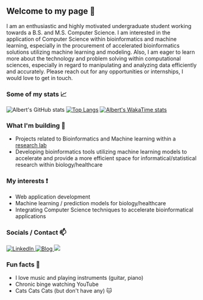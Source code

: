 ## Welcome to my page 🙆

I am an enthusiastic and highly motivated undergraduate student working towards a B.S. and M.S. Computer Science. I am interested in the application of Computer Science within bioinformatics and machine learning, especially in the procurement of accelerated bioinformatics solutions utilizing machine learning and modeling. Also, I am eager to learn more about the technology and problem solving within computational sciences, especially in regard to manipulating and analyzing data efficiently and accurately. Please reach out for any opportunities or internships, I would love to get in touch.

### Some of my stats 📈
![Albert's GitHub stats](https://github-readme-stats.vercel.app/api?username=Tofulati&show_icons=true&theme=dark)
[![Top Langs](https://github-readme-stats.vercel.app/api/top-langs/?username=Tofulati&layout=donut&theme=dark)](https://github.com/anuraghazra/github-readme-stats)
[![Albert's WakaTime stats](https://github-readme-stats.vercel.app/api/wakatime?username=Tofulati)](https://github.com/anuraghazra/github-readme-stats)

### What I'm building 🧰

- Projects related to Bioinformatics and Machine learning within a [research lab](https://www.hlilab.org/)
- Developing bioinformatics tools utilizing machine learning models to accelerate and provide a more efficient space for informatical/statistical research within biology/healthcare

### My interests ❗

- Web application development
- Machine learning / prediction models for biology/healthcare
- Integrating Computer Science techniques to accelerate bioinformatical applications

### Socials / Contact 📫
<div display="flex">
  <a href="https://www.linkedin.com/in/albertho/">
    <img src="https://img.shields.io/badge/linkedin-%230077B5.svg?style=for-the-badge&logo=linkedin&logoColor=white" alt="LinkedIn"/>
  </a>
  <a href="https://tofulati.github.io/blogoitory/" target="_blank">
    <img src="https://img.shields.io/badge/Blog-4CAF50.svg?style=for-the-badge&logo=ghost&logoColor=white" alt="Blog"/>
  </a>
  <a href="mailto:albmtho@gmail.com">
    <img src="https://img.shields.io/badge/Gmail-D14836?style=for-the-badge&logo=gmail&logoColor=white"/>
  </a>
</div>

### Fun facts 🎱

- I love music and playing instruments (guitar, piano)
- Chronic binge watching YouTube
- Cats Cats Cats (but don't have any) 🐱

